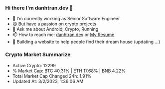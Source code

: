 ### Hi there I'm danhtran.dev 👋

- 🔭 I’m currently working as Senior Software Engineer
- 😄 But have a passion on crypto projects
- 💬 Ask me about Android, Crypto, Running 
- 📫 How to reach me: <a href="https://danhtran.dev" target="_blank">danhtran.dev</a> or <a href="Dan-Resume.pdf" target="_blank">My Resume</a>
- 🌱 Building a website to help people find their dream house (updating ...)

### Crypto Market Summarize
- Active Crypto: 12299
- % Market Cap: BTC 40.31% | ETH 17.68% | BNB 4.22%
- Total Market Cap Changed 24h: 1.91%
- Updated At: 3/2/2023, 1:36:06 AM
